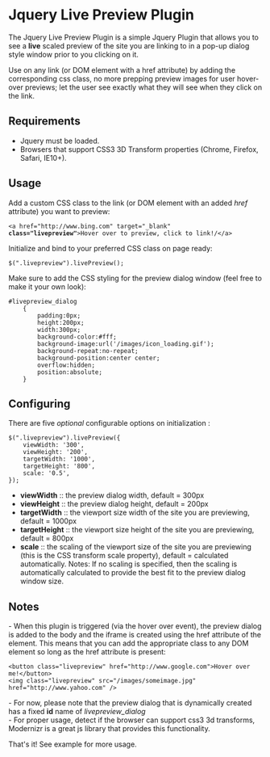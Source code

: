<h1>Jquery Live Preview Plugin</h1>

<p>The Jquery Live Preview Plugin is a simple Jquery Plugin that allows you to see a <strong>live</strong> scaled preview of the site you are linking to in a pop-up dialog style window prior to you clicking on it. </p>
<p>Use on any link (or DOM element with a href attribute) by adding the corresponding css class, no more prepping preview images for user hover-over previews; let the user see exactly what they will see when they click on the link.</p>

<h2>Requirements</h2>
<ul>
    <li>Jquery must be loaded.</li>
    <li>Browsers that support CSS3 3D Transform properties (Chrome, Firefox, Safari, IE10+).</li>
</ul>


<h2>Usage</h2>
<p>Add a custom CSS class to the link (or DOM element with an added <i>href</i> attribute) you want to preview:</p>
<pre><code>&#60;a href="http://www.bing.com" target="_blank" <strong>class="livepreview"</strong>&#62;Hover over to preview, click to link!/&#60;/a&#62;</code></pre>
<p>Initialize and bind to your preferred CSS class on page ready:</p>
<pre><code>$(".livepreview").livePreview();</code></pre>
<p>Make sure to add the CSS styling for the preview dialog window (feel free to make it your own look):</p>
<pre><code>#livepreview_dialog
    {
        padding:0px;
        height:200px;
        width:300px;
        background-color:#fff;
        background-image:url('/images/icon_loading.gif');
        background-repeat:no-repeat;
        background-position:center center;
        overflow:hidden;
        position:absolute;
    }</code>
</pre>

<h2>Configuring</h2>
<p>There are five <i>optional</i> configurable options on initialization :</p>
<pre><code>$(".livepreview").livePreview({
    viewWidth: '300',  
    viewHeight: '200',  
    targetWidth: '1000',  
    targetHeight: '800',  
    scale: '0.5', 
});</code></pre>
<ul>
    <li><strong>viewWidth</strong> :: the preview dialog width,  default = 300px</li>
    <li><strong>viewHeight</strong> :: the preview dialog height,  default = 200px</li>
    <li><strong>targetWidth</strong> :: the viewport size width of the site you are previewing, default = 1000px</li>
    <li><strong>targetHeight</strong> :: the viewport size height of the site you are previewing, default = 800px</li>
    <li><strong>scale</strong> :: the scaling of the viewport size of the site you are previewing (this is the CSS transform scale property),  default = calculated automatically. Notes: If no scaling is specified, then the scaling is automatically calculated to provide the best fit to the preview dialog window size.</li>
</ul>

<h2>Notes</h2>
<p>- When this plugin is triggered (via the hover over event), the preview dialog is added to the body and the iframe is created using the href attribute of the element.  This means that you can add the appropriate class to any DOM element so long as the href attribute is present:</p>
<pre><code>&lt;button class="livepreview" href="http://www.google.com"&gt;Hover over me!&lt;/button&gt;
&lt;img class="livepreview" src="/images/someimage.jpg" href="http://www.yahoo.com" /&gt;</code></pre>
<p>- For now, please note that the preview dialog that is dynamically created has a fixed <strong>id</strong> name of <i>livepreview_dialog</i><br/>
- For proper usage, detect if the browser can support css3 3d transforms, Modernizr is a great js library that provides this functionality.</p>
<p>That's it! See example for more usage.</p>

